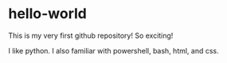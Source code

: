 # hello-world
This is my very first github repository! So exciting!


I like python. I also familiar with powershell, bash, html, and css.
